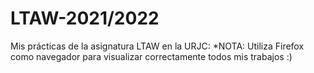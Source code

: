 # LTAW-2021/2022
Mis prácticas de la asignatura LTAW en la URJC:
*NOTA: Utiliza Firefox como navegador para visualizar correctamente todos mis trabajos :)


